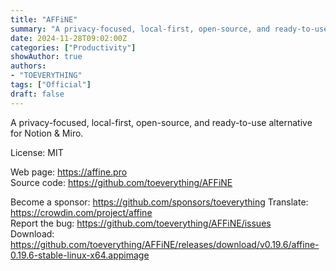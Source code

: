 ```yaml
---
title: "AFFiNE"
summary: "A privacy-focused, local-first, open-source, and ready-to-use alternative for Notion & Miro"
date: 2024-11-28T09:02:00Z
categories: ["Productivity"]
showAuthor: true
authors:
- "TOEVERYTHING"
tags: ["Official"]
draft: false
---
```


A privacy-focused, local-first, open-source, and ready-to-use alternative for Notion & Miro.

License: MIT

Web page: <https://affine.pro>  
Source code: <https://github.com/toeverything/AFFiNE>  

Become a sponsor: <https://github.com/sponsors/toeverything>
Translate: <https://crowdin.com/project/affine>  
Report the bug: <https://github.com/toeverything/AFFiNE/issues>  
Download: <https://github.com/toeverything/AFFiNE/releases/download/v0.19.6/affine-0.19.6-stable-linux-x64.appimage>
